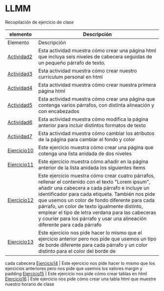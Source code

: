 # LLMM
Recopilación de ejercicio de clase


    
elemento | Descripción
-------- | -----------
Elemento | Descripción
[Actividad2](/tema0/Actividad%202.html) | Esta actividad muestra cómo crear una página html que incluya seis niveles de cabecera seguidas de un pequeño párrafo de texto.
[Actividad3](/tema0/Actividad%203.html) | Esta actividad muestra cómo crear nuestro curriculum personal en html
[Actividad4](/tema0/Actividad%204.html) | Esta actividad muestra cómo crear nuestra primera página html
[Actividad5](/tema0/Actividad%205.html) | Esta actividad muestra cómo crear una página que contenga varios párrafos, con distinta alineación y con encabezados
[Actividad6](/tema0/Actividad%206.html) | Esta actividad muestra cómo modifica la página anterior para incluir distintos formatos de texto
[Actividad7](/Tema0/Actividad%207.html) | Esta actividad muestra cómo cambiar los atributos de la página para cambiar el fondo y color
[Ejercicio10](/Tema0/Actividad%210.html) | Este ejercicio muestra cómo crear una página que cotenga una lista anidada de dos niveles
[Ejercicio11](/Tema0/Actividad%211.html) | Este ejercicio muestra cómo añadir en la página anterior de la lista anidada los siguientes ítems
[Ejercicio12](Tema0/Actividad%212.html) | Este ejercicio muestra cómo crear cuatro párrafos, rellenar el contenido con el texto "Lorem ipsum", añadir una cabecera a cada párrafo e incluye un identificador para cada etiqueta. También nos pide que usemos un color de fondo diferente para cada párrafo, un color de texto igualmente distinto, emplear el tipo de letra verdana para las cabeceras y courier para los párrafo y usar una alineación diferente para cada párrafo
[Ejercicio13](/Tema0/Actividad%213.html) | Este ejercicio nos pide hacer lo mismo que el ejercicio anterior pero nos pide que usemos un tipo de borde diferente para cada párrafo y un color distinto para el color del borde de 
cada cabecera
[Ejercicio14](/Tema0/Actividad%214.html) | Este ejercicio nos pide hacer lo mismo que los ejercicios anteriores pero nos pide que usemos los valores margin y padding
[Ejercicio15](/Tema0/Actividad%215.html) | Este ejercicio nos pide cómo crear tablas en html
[Ejercicio16](/Tema0/Actividad%216.html) | Este ejercicio nos pide cómo crear una tabla html que muestre nuestro horario de clase
